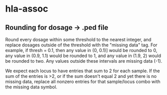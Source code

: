 # hla-assoc

## Rounding for dosage -> .ped file

Round every dosage within some threshold to the nearest integer, and replace
dosages outside of the threshold with the "missing data" tag. For example, if
thresh = 0.1, then any value in (0, 0.1)] would be rounded to 0, any value in
(0.9, 1.1) would be rounded to 1, and any value in (1.9, 2) would be rounded to 
two. Any values outside these intervals are missing data (-1).

We expect each locus to have entries that sum to 2 for each sample. If the
sum of the entries is >2, or if the sum doesn't equal 2 and yet there is no
missing data, replace all nonzero entries for that sample/locus combo with the
missing data symbol.
